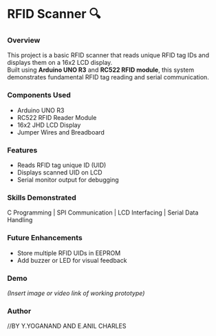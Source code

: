 
# RFID Scanner 🔍
### Overview
This project is a basic RFID scanner that reads unique RFID tag IDs and displays them on a 16x2 LCD display.  
Built using **Arduino UNO R3** and **RC522 RFID module**, this system demonstrates fundamental RFID tag reading and serial communication.

### Components Used
- Arduino UNO R3  
- RC522 RFID Reader Module  
- 16x2 JHD LCD Display  
- Jumper Wires and Breadboard  

### Features
- Reads RFID tag unique ID (UID)  
- Displays scanned UID on LCD  
- Serial monitor output for debugging  

### Skills Demonstrated
C Programming | SPI Communication | LCD Interfacing | Serial Data Handling  

### Future Enhancements
- Store multiple RFID UIDs in EEPROM  
- Add buzzer or LED for visual feedback  

### Demo
*(Insert image or video link of working prototype)*  

### Author
//BY Y.YOGANAND AND E.ANIL CHARLES
